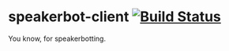 # speakerbot-client [![Build Status](https://travis-ci.org/akatrevorjay/speakerbot-client.svg?branch=master)](https://travis-ci.org/akatrevorjay/speakerbot-client)
You know, for speakerbotting.

